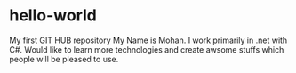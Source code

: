 # hello-world
My first GIT HUB repository
My Name is Mohan. I work primarily in .net with C#. Would like to learn more technologies and create awsome stuffs which people will be pleased to use.
